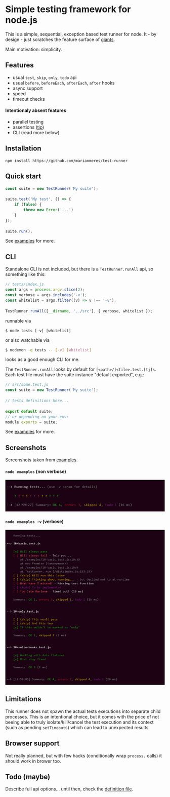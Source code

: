# Simple testing framework for node.js

This is a simple, sequential, exception based test runner for node. It - by design - just
scratches the feature surface of
[giants](https://www.google.com/search?q=top+testing+framworks+for+node+js&oq=testing+framworks+for+node+js).

Main motivation: simplicity.

## Features

- usual `test`, `skip`, `only`, `todo` api
- usual `before`, `beforeEach`, `afterEach`, `after` hooks
- async support
- speed
- timeout checks

#### Intentionaly absent features

- parallel testing
- assertions ([tip](https://nodejs.org/api/assert.html))
- CLI (read more below)

## Installation

```shell
npm install https://github.com/marianmeres/test-runner
```

## Quick start

```js
const suite = new TestRunner('My suite');

suite.test('My test', () => {
    if (false) {
        throw new Error('...')
    }
});

suite.run();
```

See [examples](examples/) for more.

## CLI

Standalone CLI is not included, but there is a `TestRunner.runAll` api, so something like this:

```js
// tests/index.js
const args = process.argv.slice(2);
const verbose = args.includes('-v');
const whitelist = args.filter((v) => v !== '-v');

TestRunner.runAll([__dirname, '../src'], { verbose, whitelist });
```
runnable via
```shell
$ node tests [-v] [whitelist]
```
or also watchable via
```bash
$ nodemon -q tests -- [-v] [whitelist]
```
looks as a good enough CLI for me.

The `TestRunner.runAll` looks by default for `[<path>/]<file>.test.[tj]s`. Each test file must
have the suite instance "default exported", e.g.:

```js
// src/some.test.js
const suite = new TestRunner('My suite');

// tests definitions here...

export default suite;
// or depending on your env:
module.exports = suite;
```

See [examples](examples/) for more.

## Screenshots

Screenshots taken from [examples](examples/).

#### `node examples` (non verbose)

![Non verbose mode](https://github.com/marianmeres/test-runner/blob/master/screenshots/non-verbose.png?raw=true)

#### `node examples -v` (verbose)

![Verbose mode](https://github.com/marianmeres/test-runner/blob/master/screenshots/verbose.png?raw=true)

## Limitations

This runner does not spawn the actual tests executions into separate child processes.
This is an intentional choice, but it comes with the price of not beeing able to truly
isolate/kill/cancel the test execution and its context (such as pending `setTimeout`s)
which can lead to unexpected results.

## Browser support

Not really planned, but with few hacks (conditionally wrap `process.` calls) it should work in brower too.

## Todo (maybe)

Describe full api options... until then, check the [definition file](./dist/index.d.ts).

